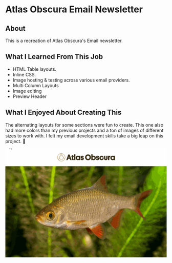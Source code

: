 # Atlas Obscura Email Newsletter

## About

This is a recreation of Atlas Obscura's Email newsletter.


## What I Learned From This Job

- HTML Table layouts.
- Inline CSS.
- Image hosting & testing across various email providers. 
- Multi Column Layouts
- Image editing
- Preview Header


## What I Enjoyed About Creating This

The alternating layouts for some sections were fun to create. This one also had more colors than my previous projects and a ton of images of different sizes to work with. I felt my email development skills take a big leap on this project. :muscle:

![](https://github.com/edwadewards/atlas-obscura-newsletter/blob/main/atlas_obscura.gif)
